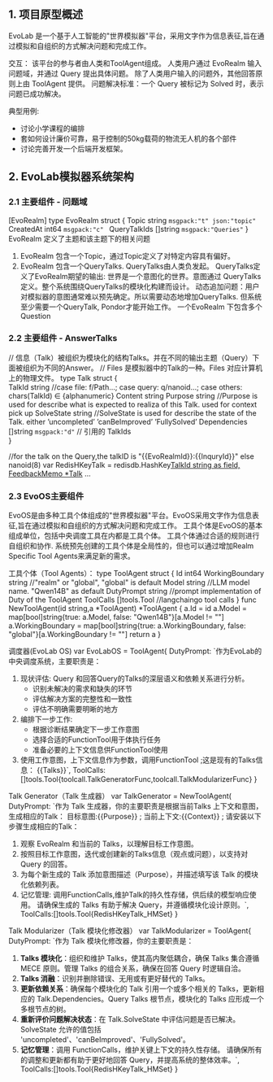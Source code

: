 
## 1. 项目原型概述
EvoLab 是一个基于人工智能的"世界模拟器"平台，采用文字作为信息表征,旨在通过模拟和自组织的方式解决问题和完成工作。

交互：
该平台的参与者由人类和ToolAgent组成。
人类用户通过 EvoRealm 输入问题域，并通过 Query 提出具体问题。
除了人类用户输入的问题外，其他回答原则上由 ToolAgent 提供。
问题解决标准：一个 Query 被标记为 Solved 时，表示问题已成功解决。


典型用例:
- 讨论小学课程的编排
- 套如何设计廉价可靠，易于控制的50kg载荷的物流无人机的各个部件
- 讨论完善开发一个后端开发框架。




## 2. EvoLab模拟器系统架构 
### 2.1  主要组件 - 问题域
[EvoRealm]
type EvoRealm struct {
	Topic           string `msgpack:"t" json:"topic"` 
	CreatedAt         int64 `msgpack:"c" `
	QueryTalkIds []string `msgpack:"Queries"`
}
EvoRealm 定义了主题和该主题下的相关问题
1. EvoRealm 包含一个Topic，通过Topic定义了对特定内容具有偏好。
2. EvoRealm 包含一个QueryTalks.	QueryTalks由人类负发起。
	QueryTalks定义了EvoRealm期望的输出: 世界是一个意图化的世界。意图通过 QueryTalks 定义。整个系统围绕QueryTalks的模块化构建而设计。
	动态追加问题：用户对模拟器的意图通常难以预先确定。所以需要动态地增加QueryTalks. 但系统至少需要一个QueryTalk, Pondor才能开始工作。
一个EvoRealm 下包含多个Question
	

### 2.2  主要组件 - AnswerTalks
// 信息（Talk）被组织为模块化的结构Talks。并在不同的输出主题（Query）下面被组织为不同的Answer。
// Files 是模拟器中的Talk的一种。Files 对应计算机上的物理文件。
type Talk struct {	
	TalkId string	//case file: f/Path...;  case query: q/nanoid...; case others: chars(TalkId) ∈ {alphanumeric}
	Content string
	Purpose string //Purpose is used for describe what is expected to realiza of this Talk. used for context pick up
	SolveState string //SolveState is used for describe the state of the Talk. either ’uncompleted’ ’canBeImproved’ ’FullySolved’
    Dependencies []string `msgpack:"d"` // 引用的 TalkIds	
}

//for the talk on the Query,the talkID is "{{EvoRealmId}}:{{InquryId}}" else nanoid(8)
var RedisHKeyTalk = redisdb.HashKey[TalkId string as field, FeedbackMemo *Talk]("Talk")
...


### 2.3  EvoOS主要组件 
EvoOS是由多种工具个体组成的"世界模拟器"平台。EvoOS采用文字作为信息表征,旨在通过模拟和自组织的方式解决问题和完成工作。
工具个体是EvoOS的基本组成单位，包括中央调度工具在内都是工具个体。 工具个体通过合适的规则进行自组织和协作. 系统预先创建的工具个体是全局性的，但也可以通过增加Realm Specific Tool Agents来满足新的需求。

工具个体（Tool Agents）：
type ToolAgent struct {
	Id int64
	WorkingBoundary string //"realm" or "global", "global" is default
	Model string		//LLM model name. "Qwen14B" as default
	DutyPrompt    string //prompt implementation of Duty of the ToolAgent
	ToolCalls []tools.Tool //langchaingo tool calls
}
func NewToolAgent(id string,a *ToolAgent) *ToolAgent {
	a.Id = id
	a.Model = map[bool]string{true: a.Model, false: "Qwen14B"}[a.Model != ""]
	a.WorkingBoundary = map[bool]string{true: a.WorkingBoundary, false: "global"}[a.WorkingBoundary != ""]
	return a
}



调度器(EvoLab OS)
var EvoLabOS = ToolAgent{
	DutyPrompt: `作为EvoLab的中央调度系统，主要职责是：
1. 现状评估: Query 和回答Query的Talks的深层语义和依赖关系进行分析。
   - 识别未解决的需求和缺失的环节
   - 评估解决方案的完整性和一致性
   - 评估不明确需要明晰的地方
2. 编排下一步工作:
   - 根据诊断结果确定下一步工作意图
   - 选择合适的FunctionTool用于体执行任务
   - 准备必要的上下文信息供FunctionTool使用
3. 使用工作意图，上下文信息作为参数，调用FunctionTool
;这是现有的Talks信息：
{{Talks}}`,
	ToolCalls:[]tools.Tool{toolcall.TalkGeneratorFunc,toolcall.TalkModularizerFunc}
}



Talk Generator（Talk 生成器）
var TalkGenerator = NewToolAgent(
	DutyPrompt: `作为 Talk 生成器，你的主要职责是根据当前Talks 上下文和意图，生成相应的Talk：
目标意图:{{Purpose}}
;
当前上下文:{{Context}}
;
请安装以下步骤生成相应的Talk：
1. 观察 EvoRealm 和当前的 Talks，以理解目标工作意图。 
2. 按照目标工作意图，迭代或创建新的Talks信息（观点或问题），以支持对 Query 的回答。
3. 为每个新生成的 Talk 添加意图描述（Purpose），并描述填写该 Talk 的模块化依赖列表。
4. 记忆管理: 调用FunctionCalls,维护Talk的持久性存储，供后续的模型响应使用。
请确保生成的 Talks 有助于解决 Query，并遵循模块化设计原则。`,
	ToolCalls:[]tools.Tool{RedisHKeyTalk_HMSet}
}

 
Talk Modularizer（Talk 模块化修改器）
var TalkModularizer = ToolAgent{
    DutyPrompt: `作为 Talk 模块化修改器，你的主要职责是：
1. **Talks 模块化**：组织和维护 Talks，使其高内聚低耦合，确保 Talks 集合遵循 MECE 原则。管理 Talks 的组合关系，确保在回答 Query 时逻辑自洽。
2. **Talks 消融**：识别并删除错误、无用或有更好替代的 Talks。
3. **更新依赖关系**：确保每个模块化的 Talk 引用一个或多个相关的 Talks，更新相应的 Talk.Dependencies。Query Talks 根节点，模块化的 Talks 应形成一个多根节点的树。
4. **重新评价问题解决状态**：在 Talk.SolveState 中评估问题是否已解决。SolveState 允许的值包括 'uncompleted'、'canBeImproved'、'FullySolved'。
5. **记忆管理**：调用 FunctionCalls，维护关键上下文的持久性存储。
请确保所有的调整和更新都有助于更好地回答 Query，并提高系统的整体效率。`,
	ToolCalls:[]tools.Tool{RedisHKeyTalk_HMSet}
}
